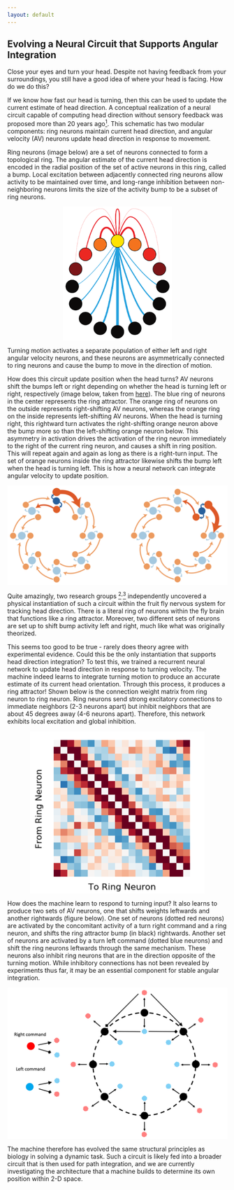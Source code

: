 ```yaml
---
layout: default
---
```


## Evolving a Neural Circuit that Supports Angular Integration

Close your eyes and turn your head. Despite not having feedback from your surroundings, you still have a good idea of where your head is facing. How do we do this?

If we know how fast our head is turning, then this can be used to update the current estimate of head direction. A conceptual realization of a neural circuit capable of computing head direction without sensory feedback was proposed more than 20 years ago[<sup>1</sup>](https://papers.nips.cc/paper/890-a-model-of-the-neural-basis-of-the-rats-sense-of-direction). This schematic has two modular components: ring neurons maintain current head direction, and angular velocity (AV) neurons update head direction in response to movement.

Ring neurons (image below) are a set of neurons connected to form a topological ring. The angular estimate of the current head direction is encoded in the radial position of the set of active neurons in this ring, called a bump. Local excitation between adjacently connected ring neurons allow activity to be maintained over time, and long-range inhibition between non-neighboring neurons limits the size of the activity bump to be a subset of ring neurons.

<p align="center">
  <img src="/assets/img/bump_attractor.png" alt="Logo" width="250" align="middle"/>
</p>

 Turning motion activates a separate population of either left and right angular velocity neurons, and these neurons are asymmetrically connected to ring neurons and cause the bump to move in the direction of motion.


How does this circuit update position when the head turns? AV neurons shift the bumps left or right depending on whether the head is turning left or right, respectively (image below, taken from [here](https://www.nature.com/articles/nature22343)). The blue ring of neurons in the center represents the ring attractor. The orange ring of neurons on the outside represents right-shifting AV neurons, whereas the orange ring on the inside represents left-shifting AV neurons. When the head is turning right, this rightward turn activates the right-shifting orange neuron above the bump more so than the left-shifting orange neuron below. This asymmetry in activation drives the activation of the ring neuron immediately to the right of the current ring neuron, and causes a shift in ring position. This will repeat again and again as long as there is a right-turn input. The set of orange neurons inside the ring attractor likewise shifts the bump left when the head is turning left. This is how a neural network can integrate angular velocity to update position.

<p align="center">
  <img src="/assets/img/head_direction_schematic.png" alt="Logo" width="600" align="middle"/>
</p>

Quite amazingly, two research groups [<sup>2</sup>](https://www.nature.com/articles/nature22343)<sup>,</sup>[<sup>3</sup>](https://elifesciences.org/articles/23496) independently uncovered a physical instantiation of such a circuit within the fruit fly nervous system for tracking head direction. There is a literal ring of neurons within the fly brain that functions like a ring attractor. Moreover, two different sets of neurons are set up to shift bump activity left and right, much like what was originally theorized.

This seems too good to be true - rarely does theory agree with experimental evidence. Could this be the only instantiation that supports head direction integration? To test this, we trained a recurrent neural network to update head direction in response to turning velocity. The machine indeed learns to integrate turning motion to produce an accurate estimate of its current head orientation. Through this process, it produces a ring attractor! Shown below is the connection weight matrix from ring neuron to ring neuron. Ring neurons send strong excitatory connections to immediate neighbors (2-3 neurons apart) but inhibit neighbors that are about 45 degrees away (4-6 neurons apart). Therefore, this network exhibits local excitation and global inhibition.

<p align="center">
  <img src="/assets/img/W_h_aa.png" alt="Logo" width="400" align="middle"/>
</p>

How does the machine learn to respond to turning input? It also learns to produce two sets of AV neurons, one that shifts weights leftwards and another rightwards (figure below). One set of neurons (dotted red neurons) are activated by the concomitant activity of a turn right command and a ring neuron, and shifts the ring attractor bump (in black) rightwards. Another set of neurons are activated by a turn left command (dotted blue neurons) and shift the ring neurons leftwards through the same mechanism. These neurons also inhibit ring neurons that are in the direction opposite of the turning motion. While inhibitory connections has not been revealed by experiments thus far, it may be an essential component for stable angular integration.

<p align="center">
  <img src="/assets/img/head_direction_machine.png" alt="Logo" width="600" align="middle"/>
</p>

The machine therefore has evolved the same structural principles as biology in solving a dynamic task. Such a circuit is likely fed into a broader circuit that is then used for path integration, and we are currently investigating the architecture that a machine builds to determine its own position within 2-D space.
